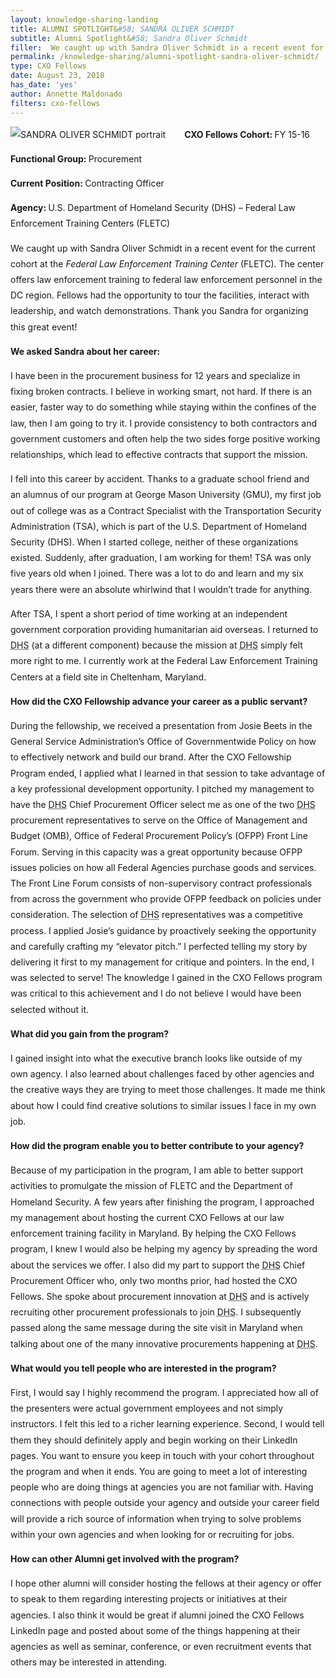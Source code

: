 ```yaml
---
layout: knowledge-sharing-landing
title: ALUMNI SPOTLIGHT&#58; SANDRA OLIVER SCHMIDT
subtitle: Alumni Spotlight&#58; Sandra Oliver Schmidt
filler:  We caught up with Sandra Oliver Schmidt in a recent event for the current cohort at the Federal Law Enforcement Training Center (FLETC). 
permalink: /knowledge-sharing/alumni-spotlight-sandra-oliver-schmidt/
type: CXO Fellows
date: August 23, 2018
has_date: 'yes'
author: Annette Maldonado
filters: cxo-fellows
---
```

<div style="line-height: 1.8em;margin-bottom: 80px; display: block;">
                

                                                                                                                                                                                                                                                                    
<p><img alt="SANDRA OLIVER SCHMIDT portrait" src="{{ site.baseurl }}/wp-content/uploads/2018/08/Sandra-e1535043568462-300x225.jpg" sizes="(max-width: 300px) 100vw, 300px" style="float: left;margin-right: 30px;margin-bottom: 10px;max-width: 100%; height: auto;" ><b>CXO Fellows Cohort: </b><span>FY 15-16</span></p>
<p><b>Functional Group: </b><span style="font-weight: 400;">Procurement </span></p>
<p><b>Current Position: </b><span style="font-weight: 400;">Contracting Officer</span></p>


<p><b>Agency: </b><span style="font-weight: 400;">U.S. Department of Homeland Security (DHS) – Federal Law Enforcement Training Centers (FLETC)</span></p>
<p><span style="font-weight: 400;">We caught up with Sandra Oliver Schmidt in a recent event for the current cohort at the </span><i><span style="font-weight: 400;">Federal Law Enforcement Training Center</span></i><span style="font-weight: 400;"> (FLETC). The center offers law enforcement training to federal law enforcement personnel in the DC region. Fellows had the opportunity to tour the facilities, interact with leadership, and watch demonstrations. Thank you Sandra for organizing this great event!</span></p>
<p><b>We asked Sandra about her career:</b></p>
<p><span style="font-weight: 400;">I have been in the procurement business for 12 years and specialize in fixing&nbsp;</span><span style="font-weight: 400;">broken contracts. I believe in working smart, not hard. If there is an easier, faster&nbsp;</span><span style="font-weight: 400;">way to do something while staying within the confines of the law, then I am going </span><span style="font-weight: 400;">to try it. I provide consistency to both contractors and government customers and </span><span style="font-weight: 400;">often help the two sides forge positive working relationships, which lead to effective&nbsp;</span><span style="font-weight: 400;">contracts that support the mission.</span></p>
<p><span style="font-weight: 400;">I fell into this career by accident. Thanks to a graduate school friend and an&nbsp;</span><span style="font-weight: 400;">alumnus of our program at George Mason University (GMU), my first job out of&nbsp;</span><span style="font-weight: 400;">college was as a Contract Specialist with the Transportation Security Administration&nbsp;</span><span style="font-weight: 400;">(TSA), which is part of the U.S. Department of Homeland Security (DHS). When I&nbsp;</span><span style="font-weight: 400;">started college, neither of these organizations existed. Suddenly, after graduation,&nbsp;</span><span style="font-weight: 400;">I am working for them! TSA was only five years old when I joined. There was a lot&nbsp;</span><span style="font-weight: 400;">to do and learn and my six years there were an absolute whirlwind that I wouldn’t trade for anything.</span></p>
<p><span style="font-weight: 400;">After TSA, I spent a short period of time working at an independent government&nbsp;</span><span style="font-weight: 400;">corporation providing humanitarian aid overseas. I returned to <abbr title="Department of Homeland Security">DHS</abbr> (at a different&nbsp;</span><span style="font-weight: 400;">component) because the mission at <abbr title="Department of Homeland Security">DHS</abbr> simply felt more right to me. I currently&nbsp;</span><span style="font-weight: 400;">work at the Federal Law Enforcement Training Centers at a field site in Cheltenham, </span><span style="font-weight: 400;">Maryland.</span></p>
<p><b>How did the CXO Fellowship advance your career as a public servant?</b></p>
<p><span style="font-weight: 400;">During the fellowship, we received a presentation from Josie Beets in the General Service Administration’s Office of Governmentwide Policy on how to effectively&nbsp;</span><span style="font-weight: 400;">network and build our brand. After the CXO Fellowship Program ended, I applied what I learned in that session to take advantage of a key professional development opportunity. I pitched my management to have the <abbr title="Department of Homeland Security">DHS</abbr> Chief Procurement Officer select me as one of the two <abbr title="Department of Homeland Security">DHS</abbr> procurement representatives to serve on the Office of Management and Budget (OMB), Office of Federal Procurement Policy’s (OFPP) Front Line Forum. Serving in this capacity was a great opportunity because </span><span style="font-weight: 400;">OFPP issues policies on how all Federal Agencies purchase goods and services. The Front Line Forum consists of non-supervisory contract professionals from across the government who provide OFPP feedback on policies under consideration. The selection of <abbr title="Department of Homeland Security">DHS</abbr> representatives was a competitive process. I applied Josie’s guidance by proactively seeking the opportunity and carefully crafting my “elevator pitch.” I perfected telling my story by delivering it first to my management for critique and pointers. In the end, I was selected to serve! The knowledge I gained in the CXO Fellows program was critical to this achievement and I do not believe I would have been selected without it.</span></p>
<p><b>What did you gain from the program?</b></p>
<p><span style="font-weight: 400;">I gained insight into what the executive branch looks like outside of my own&nbsp;</span><span style="font-weight: 400;">agency. I also learned about challenges faced by other agencies and the&nbsp;</span><span style="font-weight: 400;">creative ways they are trying to meet those challenges. It made me think about&nbsp;</span><span style="font-weight: 400;">how I could find creative solutions to similar issues I face in my own job.</span></p>
<p><b>How did the program enable you to better contribute to your agency?</b></p>
<p><span style="font-weight: 400;">Because of my participation in the program, I am able to better support activities to promulgate the mission of FLETC and the Department of Homeland Security. A few years after finishing the program, I approached my management about hosting the current CXO Fellows at our law enforcement training facility in Maryland. By helping the CXO Fellows program, I knew I would also be helping my agency by spreading the word about the services we offer. I also did my part to support the <abbr title="Department of Homeland Security">DHS</abbr> Chief Procurement Officer who, only two months prior, had hosted the CXO Fellows. She spoke about procurement innovation at <abbr title="Department of Homeland Security">DHS</abbr> and is actively recruiting other procurement professionals to join <abbr title="Department of Homeland Security">DHS</abbr>. I subsequently passed along the same message during the site visit in Maryland when talking about one of the many innovative procurements happening at <abbr title="Department of Homeland Security">DHS</abbr>.</span></p>
<p><b>What would you tell people who are interested in the program?</b></p>
<p><span style="font-weight: 400;">First, I would say I highly recommend the program. I appreciated how all of the presenters were actual government employees and not simply instructors. I felt this led to a richer learning experience. </span><span style="font-weight: 400;">Second, I would tell them they should definitely apply and begin working on their LinkedIn pages. You want to ensure you keep in touch with your cohort throughout the program and when it ends. You are going to meet a lot of interesting people who are doing things at agencies you are not familiar with. Having connections with people outside your agency and outside your career field will provide a rich source of information when trying to solve problems within your own agencies and when looking for or recruiting for jobs.</span></p>
<p><b>How can other Alumni get involved with the program? </b></p>
<p><span style="font-weight: 400;">I hope other alumni will consider hosting the fellows at their agency or offer to speak to them regarding interesting projects or initiatives at their agencies. I also think it would be great if alumni joined the CXO Fellows LinkedIn page and posted about some of the things happening at their agencies as well as seminar, conference, or even recruitment events that others may be interested in attending.</span></p>
		</div>
